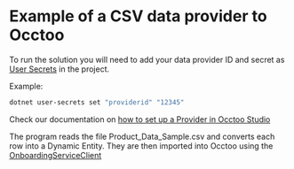 # Example of a CSV data provider to Occtoo
To run the solution you will need to add your data provider ID and secret as [User Secrets](https://learn.microsoft.com/en-us/aspnet/core/security/app-secrets?view=aspnetcore-7.0&tabs=windows#set-a-secret) in the project.

Example:
```sh
dotnet user-secrets set "providerid" "12345"
```
Check our documentation on [how to set up a Provider in Occtoo Studio](https://docs.occtoo.com/docs/get-started/provide-data#12-create-data-provider)


The program reads the file Product_Data_Sample.csv and converts each row into a Dynamic Entity. They are then imported into Occtoo using the [OnboardingServiceClient](https://github.com/Occtoo/Occtoo.Onboarding.Sdk)

